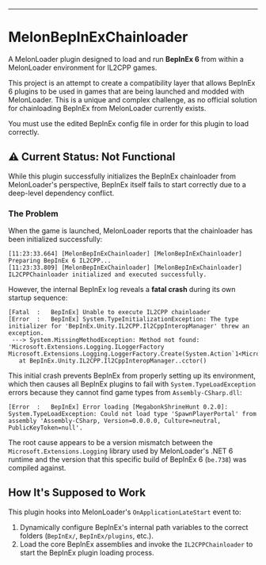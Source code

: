 -----

# MelonBepInExChainloader

A MelonLoader plugin designed to load and run **BepInEx 6** from within a MelonLoader environment for IL2CPP games.

This project is an attempt to create a compatibility layer that allows BepInEx 6 plugins to be used in games that are being launched and modded with MelonLoader. This is a unique and complex challenge, as no official solution for chainloading BepInEx from MelonLoader currently exists.

You must use the edited BepInEx config file in order for this plugin to load correctly.

## ⚠️ Current Status: Not Functional

While this plugin successfully initializes the BepInEx chainloader from MelonLoader's perspective, BepInEx itself fails to start correctly due to a deep-level dependency conflict.

### The Problem

When the game is launched, MelonLoader reports that the chainloader has been initialized successfully:

```
[11:23:33.664] [MelonBepInExChainloader] [MelonBepInExChainloader] Preparing BepInEx 6 IL2CPP...
[11:23:33.809] [MelonBepInExChainloader] [MelonBepInExChainloader] IL2CPPChainloader initialized and executed successfully.
```

However, the internal BepInEx log reveals a **fatal crash** during its own startup sequence:

```log
[Fatal  :   BepInEx] Unable to execute IL2CPP chainloader
[Error  :   BepInEx] System.TypeInitializationException: The type initializer for 'BepInEx.Unity.IL2CPP.Il2CppInteropManager' threw an exception.
 ---> System.MissingMethodException: Method not found: 'Microsoft.Extensions.Logging.ILoggerFactory Microsoft.Extensions.Logging.LoggerFactory.Create(System.Action`1<Microsoft.Extensions.Logging.ILoggingBuilder>)'.
   at BepInEx.Unity.IL2CPP.Il2CppInteropManager..cctor()
```

This initial crash prevents BepInEx from properly setting up its environment, which then causes all BepInEx plugins to fail with `System.TypeLoadException` errors because they cannot find game types from `Assembly-CSharp.dll`:

```log
[Error  :   BepInEx] Error loading [MegabonkShrineHunt 0.2.0]: System.TypeLoadException: Could not load type 'SpawnPlayerPortal' from assembly 'Assembly-CSharp, Version=0.0.0.0, Culture=neutral, PublicKeyToken=null'.
```

The root cause appears to be a version mismatch between the `Microsoft.Extensions.Logging` library used by MelonLoader's .NET 6 runtime and the version that this specific build of BepInEx 6 (`be.738`) was compiled against.

## How It's Supposed to Work

This plugin hooks into MelonLoader's `OnApplicationLateStart` event to:

1.  Dynamically configure BepInEx's internal path variables to the correct folders (`BepInEx/`, `BepInEx/plugins`, etc.).
2.  Load the core BepInEx assemblies and invoke the `IL2CPPChainloader` to start the BepInEx plugin loading process.
